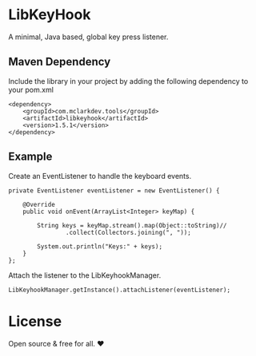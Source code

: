 # LibKeyHook

A minimal, Java based, global key press listener.

## Maven Dependency

Include the library in your project by adding the following dependency to your pom.xml

```
<dependency>
	<groupId>com.mclarkdev.tools</groupId>
	<artifactId>libkeyhook</artifactId>
	<version>1.5.1</version>
</dependency>
```

## Example

Create an EventListener to handle the keyboard events.

```
private EventListener eventListener = new EventListener() {

    @Override
    public void onEvent(ArrayList<Integer> keyMap) {

        String keys = keyMap.stream().map(Object::toString)//
                .collect(Collectors.joining(", "));

        System.out.println("Keys:" + keys);
    }
};
```

Attach the listener to the LibKeyhookManager.

```
LibKeyhookManager.getInstance().attachListener(eventListener);
```

# License

Open source & free for all. ❤
